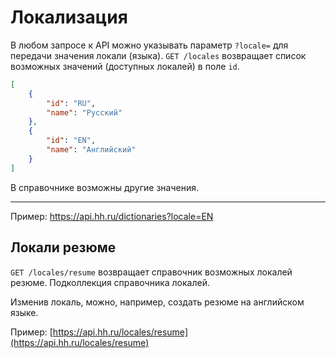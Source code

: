 # Локализация

В любом запросе к API можно указывать параметр `?locale=` для передачи значения локали (языка).
`GET /locales` возвращает список возможных значений (доступных локалей) в поле `id`.

```json
[
    {
        "id": "RU",
        "name": "Русский"
    },
    {
        "id": "EN",
        "name": "Английский"
    }
]
```

В справочнике возможны другие значения.

----

Пример: https://api.hh.ru/dictionaries?locale=EN


## Локали резюме

`GET /locales/resume` возвращает справочник возможных локалей резюме. Подколлекция справочника локалей.

Изменив локаль, можно, например, создать резюме на английском языке.

Пример: [https://api.hh.ru/locales/resume](https://api.hh.ru/locales/resume)

